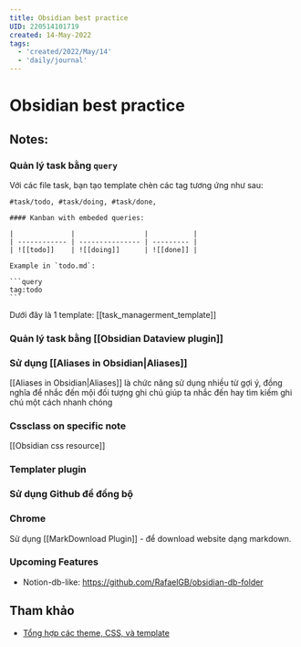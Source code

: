 ```yaml
---
title: Obsidian best practice
UID: 220514101719
created: 14-May-2022
tags:
  - 'created/2022/May/14'
  - 'daily/journal'
---
```

# Obsidian best practice

## Notes:

### Quản lý task bằng `query`

Với các file task, bạn tạo template chèn các tag tương ứng như sau:
```
#task/todo, #task/doing, #task/done,  
```

```
#### Kanban with embeded queries:

|              |                 |           |
| ------------ | --------------- | --------- |
| ![[todo]]    | ![[doing]]      | ![[done]] |

Example in `todo.md`:

​```query
tag:todo
​```
```

Dưới đây là 1 template: [[task_managerment_template]]



### Quản lý task bằng [[Obsidian Dataview plugin]]
### Sử dụng [[Aliases in Obsidian|Aliases]]
[[Aliases in Obsidian|Aliases]] là chức năng sử dụng nhiều từ gợi ý, đồng nghĩa để nhắc đến mội đối tượng ghi chú giúp ta nhắc đến hay tìm kiếm ghi chú một cách nhanh chóng
### Cssclass on specific note
[[Obsidian css resource]]

### Templater plugin
### Sử dụng Github để đồng bộ

### Chrome
Sử dụng [[MarkDownload Plugin]] -  để download website dạng markdown.

### Upcoming Features
- Notion-db-like: https://github.com/RafaelGB/obsidian-db-folder


## Tham khảo
- [Tổng hợp các theme, CSS, và template](https://github.com/kmaasrud/awesome-obsidian)